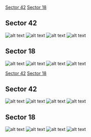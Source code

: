 [Sector 42](#sector42)
[Sector 18](#sector18)

<a name = "sector42"></a>
## Sector 42
![alt text](/tt/WASP-011_Sector_42/WASP-011_Sector_42_a_TimeSeries.png)
![alt text](/tt/WASP-011_Sector_42/WASP-011_Sector_42_b_FoldedLightCurve.png)
![alt text](/tt/WASP-011_Sector_42/WASP-011_Sector_42_b_IndividualTransitsWithFit.png)
![alt text](/tt/WASP-011_Sector_42/WASP-011_Sector_42_c_TimingResiduals.png)

<a name = "sector18"></a>
## Sector 18
![alt text](/tt/WASP-011_Sector_18/WASP-011_Sector_18_a_TimeSeries.png)
![alt text](/tt/WASP-011_Sector_18/WASP-011_Sector_18_b_FoldedLightCurve.png)
![alt text](/tt/WASP-011_Sector_18/WASP-011_Sector_18_b_IndividualTransitsWithFit.png)
![alt text](/tt/WASP-011_Sector_18/WASP-011_Sector_18_c_TimingResiduals.png)

[Sector 42](#sector42)
[Sector 18](#sector18)

<a name = "sector42"></a>
## Sector 42
![alt text](/tt/WASP-011_Sector_42/WASP-011_Sector_42_a_TimeSeries.png)
![alt text](/tt/WASP-011_Sector_42/WASP-011_Sector_42_b_FoldedLightCurve.png)
![alt text](/tt/WASP-011_Sector_42/WASP-011_Sector_42_b_IndividualTransitsWithFit.png)
![alt text](/tt/WASP-011_Sector_42/WASP-011_Sector_42_c_TimingResiduals.png)

<a name = "sector18"></a>
## Sector 18
![alt text](/tt/WASP-011_Sector_18/WASP-011_Sector_18_a_TimeSeries.png)
![alt text](/tt/WASP-011_Sector_18/WASP-011_Sector_18_b_FoldedLightCurve.png)
![alt text](/tt/WASP-011_Sector_18/WASP-011_Sector_18_b_IndividualTransitsWithFit.png)
![alt text](/tt/WASP-011_Sector_18/WASP-011_Sector_18_c_TimingResiduals.png)

